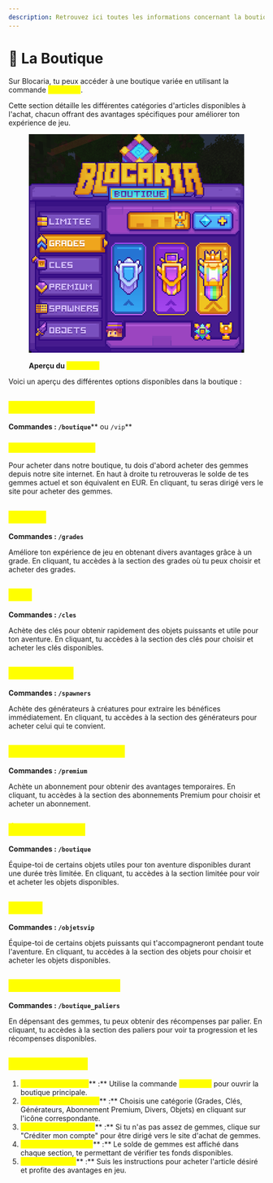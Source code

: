 ```yaml
---
description: Retrouvez ici toutes les informations concernant la boutique
---
```


# 💎 La Boutique

Sur Blocaria, tu peux accéder à une boutique variée en utilisant la commande <mark style="color:yellow;">**`/boutique`**</mark>.

Cette section détaille les différentes catégories d'articles disponibles à l'achat, chacun offrant des avantages spécifiques pour améliorer ton expérience de jeu.&#x20;

<figure><img src="../../.gitbook/assets/image (1).png" alt=""><figcaption><p><strong>Aperçu du </strong><mark style="color:yellow;"><strong><code>/boutique</code></strong></mark></p></figcaption></figure>

Voici un aperçu des différentes options disponibles dans la boutique : &#x20;

## <mark style="color:yellow;">Crédits Gemmes</mark>

**Commandes : **<mark style="color:yellow;">**`/boutique`**</mark>** ou **<mark style="color:yellow;">**`/vip`**</mark>

### <mark style="color:yellow;">Acheter des Gemmes</mark>

Pour acheter dans notre boutique, tu dois d'abord acheter des gemmes depuis notre site internet. En haut à droite tu retrouveras le solde de tes gemmes actuel et son équivalent en EUR. En cliquant, tu seras dirigé vers le site pour acheter des gemmes.

## <mark style="color:yellow;">Grades</mark>

**Commandes : **<mark style="color:yellow;">**`/grades`**</mark>

Améliore ton expérience de jeu en obtenant divers avantages grâce à un grade. En cliquant, tu accèdes à la section des grades où tu peux choisir et acheter des grades.

## <mark style="color:yellow;">Clés</mark>

**Commandes : **<mark style="color:yellow;">**`/cles`**</mark>

Achète des clés pour obtenir rapidement des objets puissants et utile pour ton aventure. En cliquant, tu accèdes à la section des clés pour choisir et acheter les clés disponibles.

## <mark style="color:yellow;">Générateurs</mark>

**Commandes : **<mark style="color:yellow;">**`/spawners`**</mark>

Achète des générateurs à créatures pour extraire les bénéfices immédiatement. En cliquant, tu accèdes à la section des générateurs pour acheter celui qui te convient.

## <mark style="color:yellow;">**Abonnement Premium**</mark>

**Commandes : **<mark style="color:yellow;">**`/premium`**</mark>

Achète un abonnement pour obtenir des avantages temporaires. En cliquant, tu accèdes à la section des abonnements Premium pour choisir et acheter un abonnement.

## <mark style="color:yellow;">Édition Limitée</mark>

**Commandes : **<mark style="color:yellow;">**`/boutique`**</mark>

Équipe-toi de certains objets utiles pour ton aventure disponibles durant une durée très limitée. En cliquant, tu accèdes à la section limitée pour voir et acheter les objets disponibles.

## <mark style="color:yellow;">Objets</mark>

**Commandes : **<mark style="color:yellow;">**`/objetsvip`**</mark>

Équipe-toi de certains objets puissants qui t'accompagneront pendant toute l'aventure. En cliquant, tu accèdes à la section des objets pour choisir et acheter les objets disponibles.

## <mark style="color:yellow;">Paliers de la Boutique</mark>

**Commandes : **<mark style="color:yellow;">**`/boutique_paliers`**</mark>

En dépensant des gemmes, tu peux obtenir des récompenses par palier. En cliquant, tu accèdes à la section des paliers pour voir ta progression et les récompenses disponibles.

## <mark style="color:yellow;">Guide d'Achats</mark>

1. <mark style="color:yellow;">**Accès à la Boutique**</mark>** :** Utilise la commande <mark style="color:yellow;">**`/boutique`**</mark> pour ouvrir la boutique principale.
2. <mark style="color:yellow;">**Sélection de Catégorie**</mark>** :** Choisis une catégorie (Grades, Clés, Générateurs, Abonnement Premium, Divers, Objets) en cliquant sur l'icône correspondante.
3. <mark style="color:yellow;">**Acheter des Gemmes**</mark>** :** Si tu n'as pas assez de gemmes, clique sur "Créditer mon compte" pour être dirigé vers le site d'achat de gemmes.
4. <mark style="color:yellow;">**Vérification du Solde**</mark>** :** Le solde de gemmes est affiché dans chaque section, te permettant de vérifier tes fonds disponibles.
5. <mark style="color:yellow;">**Finaliser l'Achat**</mark>** :** Suis les instructions pour acheter l'article désiré et profite des avantages en jeu.
